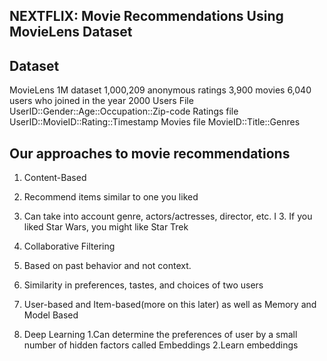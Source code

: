 NEXTFLIX: Movie Recommendations Using MovieLens Dataset
-------------------------------------------------------

Dataset 
-------
MovieLens 1M dataset
1,000,209 anonymous ratings
3,900 movies
6,040 users who joined in the year 2000
Users File
UserID::Gender::Age::Occupation::Zip-code
Ratings file
UserID::MovieID::Rating::Timestamp
Movies file
MovieID::Title::Genres


Our approaches to movie recommendations 
---------------------------------------

1. Content-Based
  1.  Recommend items similar to one you liked
  2.  Can take into account genre, actors/actresses, director, etc.
I 3.  If you liked Star Wars, you might like Star Trek
2. Collaborative Filtering
  1. Based on past behavior and not context.
  2. Similarity in preferences, tastes, and choices of two users
  3. User-based and Item-based(more on this later) as well as Memory and Model Based

3. Deep Learning
  1.Can determine the preferences of user by a small number of hidden factors called Embeddings
  2.Learn embeddings



